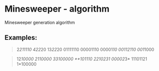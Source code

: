 # Minesweeper - algorithm
Minesweeper generation algorithm

## Examples:

> 2*211110
> *4*22*20
> 13*22*20
> 01111110
> 00001110
> 00001*10
> 00112110
> 001*1000

> 12*10000
> *2110000
> 33100000
> **101110
> 22102*31
> 00002*3*
> 11101121
> 1*100000
